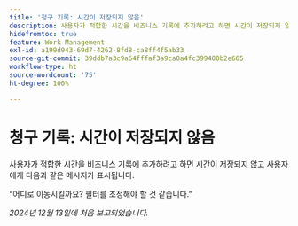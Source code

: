 ```yaml
---
title: '청구 기록: 시간이 저장되지 않음'
description: 사용자가 적합한 시간을 비즈니스 기록에 추가하려고 하면 시간이 저장되지 않고 사용자에게 메시지가 표시됩니다.
hidefromtoc: true
feature: Work Management
exl-id: a199d943-69d7-4262-8fd8-ca8ff4f5ab33
source-git-commit: 39ddb7a3c9a64fffaf3a9ca0a4fc399400b2e665
workflow-type: ht
source-wordcount: '75'
ht-degree: 100%

---
```


# 청구 기록: 시간이 저장되지 않음

사용자가 적합한 시간을 비즈니스 기록에 추가하려고 하면 시간이 저장되지 않고 사용자에게 다음과 같은 메시지가 표시됩니다.

“어디로 이동시킬까요? 필터를 조정해야 할 것 같습니다.”

_2024년 12월 13일에 처음 보고되었습니다._
